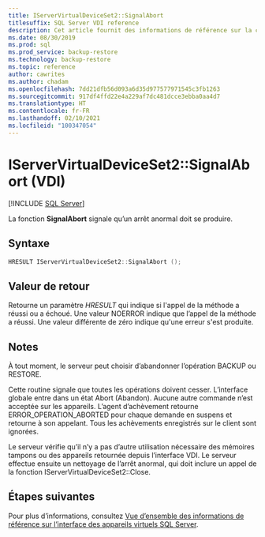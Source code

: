 ```yaml
---
title: IServerVirtualDeviceSet2::SignalAbort
titlesuffix: SQL Server VDI reference
description: Cet article fournit des informations de référence sur la commande IServerVirtualDeviceSet2::SignalAbort.
ms.date: 08/30/2019
ms.prod: sql
ms.prod_service: backup-restore
ms.technology: backup-restore
ms.topic: reference
author: cawrites
ms.author: chadam
ms.openlocfilehash: 7dd21dfb56d093a6d35d977577971545c3fb1263
ms.sourcegitcommit: 917df4ffd22e4a229af7dc481dcce3ebba0aa4d7
ms.translationtype: HT
ms.contentlocale: fr-FR
ms.lasthandoff: 02/10/2021
ms.locfileid: "100347054"
---
```

# <a name="iservervirtualdeviceset2signalabort-vdi"></a>IServerVirtualDeviceSet2::SignalAbort (VDI)

[!INCLUDE [SQL Server](../../../includes/applies-to-version/sqlserver.md)]

La fonction **SignalAbort** signale qu’un arrêt anormal doit se produire.

## <a name="syntax"></a>Syntaxe

```c
HRESULT IServerVirtualDeviceSet2::SignalAbort ();
```

## <a name="return-value"></a>Valeur de retour

Retourne un paramètre *HRESULT* qui indique si l'appel de la méthode a réussi ou a échoué. Une valeur NOERROR indique que l’appel de la méthode a réussi. Une valeur différente de zéro indique qu'une erreur s'est produite.

## <a name="remarks"></a>Notes

À tout moment, le serveur peut choisir d’abandonner l’opération BACKUP ou RESTORE.

Cette routine signale que toutes les opérations doivent cesser. L’interface globale entre dans un état Abort (Abandon). Aucune autre commande n’est acceptée sur les appareils. L’agent d’achèvement retourne ERROR_OPERATION_ABORTED pour chaque demande en suspens et retourne à son appelant. Tous les achèvements enregistrés sur le client sont ignorées.

Le serveur vérifie qu’il n’y a pas d’autre utilisation nécessaire des mémoires tampons ou des appareils retournée depuis l’interface VDI. Le serveur effectue ensuite un nettoyage de l’arrêt anormal, qui doit inclure un appel de la fonction IServerVirtualDeviceSet2::Close.

## <a name="next-steps"></a>Étapes suivantes

Pour plus d’informations, consultez [Vue d’ensemble des informations de référence sur l’interface des appareils virtuels SQL Server](reference-virtual-device-interface.md).